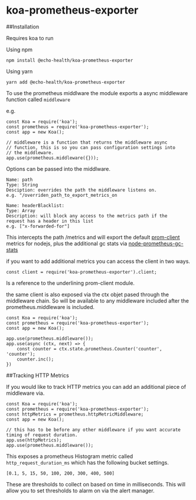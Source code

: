 # koa-prometheus-exporter


##Installation

Requires koa to run

Using npm

```
npm install @echo-health/koa-prometheus-exporter
```

Using yarn

```
yarn add @echo-health/koa-prometheus-exporter
```

To use the prometheus middlware the module exports a async middleware function called `middleware`

e.g.

```
const Koa = require('koa');
const prometheus = require('koa-prometheus-exporter');
const app = new Koa();

// middleware is a function that returns the middleware async 
// function, this is so you can pass configuration settings into
// the middleware.
app.use(prometheus.middleware({}));
```

Options can be passed into the middlware.

```
Name: path
Type: String
Desciption: overrides the path the middleware listens on.
e.g. "/overriden_path_to_export_metrics_on

Name: headerBlacklist: 
Type: Array
Description: will block any access to the metrics path if the
request has a header in this list
e.g. ["x-forwarded-for"]
```

This intercepts the path /metrics and will export the default [prom-client](https://github.com/siimon/prom-client) metrics for nodejs, plus the additional gc stats via [node-prometheus-gc-stats](https://github.com/SimenB/node-prometheus-gc-stats)

if you want to add additional metrics you can access the client in two ways.

```const client = require('koa-prometheus-exporter').client;```

Is a reference to the underlining prom-client module.

the same client is also exposed via the ctx objet pased through the middleware chain. So will be available to any middleware included after the prometheus.middleware is included.

```
const Koa = require('koa');
const prometheus = require('koa-prometheus-exporter');
const app = new Koa();

app.use(prometheus.middleware());
app.use(async (ctx, next) => {
	const counter = ctx.state.prometheus.Counter('counter', 'counter');
	counter.inc();
})
```

##Tracking HTTP Metrics

If you would like to track HTTP metrics you can add an additional piece of middleware via.

```
const Koa = require('koa');
const prometheus = require('koa-prometheus-exporter');
const httpMetrics = prometheus.httpMetricMiddleware;
const app = new Koa();

// this has to be before any other middleware if you want accurate timing of request duration.
app.use(httpMetrics);
app.use(prometheus.middleware());
```

This exposes a prometheus Histogram metric called `http_request_duration_ms` which has the following bucket settings.

`[0.1, 5, 15, 50, 100, 200, 300, 400, 500]`

These are thresholds to collect on based on time in milliseconds. This will allow you to set thresholds to alarm on via the alert manager.